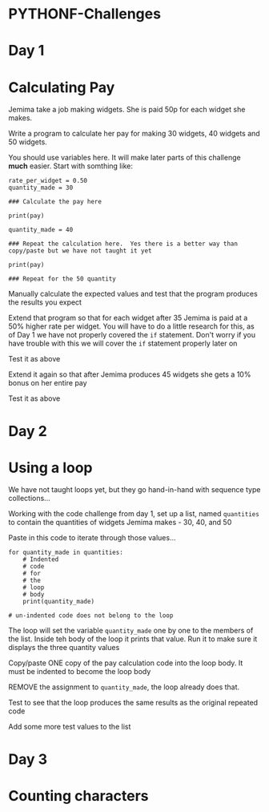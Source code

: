# PYTHONF-Challenges

# Day 1
# Calculating Pay

Jemima take a job making widgets.  She is paid 50p for each widget she makes.

Write a program to calculate her pay for making 30 widgets, 40 widgets and 50 widgets.

You should use variables here.  It will make later parts of this challenge **much** easier.  Start with somthing like:

```
rate_per_widget = 0.50
quantity_made = 30

### Calculate the pay here

print(pay)

quantity_made = 40

### Repeat the calculation here.  Yes there is a better way than copy/paste but we have not taught it yet

print(pay)

### Repeat for the 50 quantity
```


Manually calculate the expected values and test that the program produces the results you expect

Extend that program so that for each widget after 35 Jemima is paid at a 50% higher rate per widget. You will have to do a 
little research for this, as of Day 1 we have not properly covered the `if` statement.  Don't worry if you have trouble with this we will
cover the `if` statement properly later on

Test it as above

Extend it again so that after Jemima produces 45 widgets she gets a 10% bonus on her entire pay

Test it as above

# Day 2
# Using a loop

We have not taught loops yet, but they go hand-in-hand with sequence type collections...

Working with the code challenge from day 1, set up a list, named `quantities` to contain the quantities of widgets Jemima makes - 30, 40, and 50

Paste in this code to iterate through those values...

```
for quantity_made in quantities:
	# Indented 
	# code 
	# for 
	# the 
	# loop 
	# body
	print(quantity_made)

# un-indented code does not belong to the loop
```

The loop will set the variable `quantity_made` one by one to the members of the list.  Inside teh body of the loop it prints that value.  Run it to make sure
it displays the three quantity values

Copy/paste ONE copy of the pay calculation code into the loop body.  It must be indented to become the loop body

REMOVE the assignment to `quantity_made`, the loop already does that.

Test to see that the loop produces the same results as the original repeated code

Add some more test values to the list




# Day 3
# Counting characters


